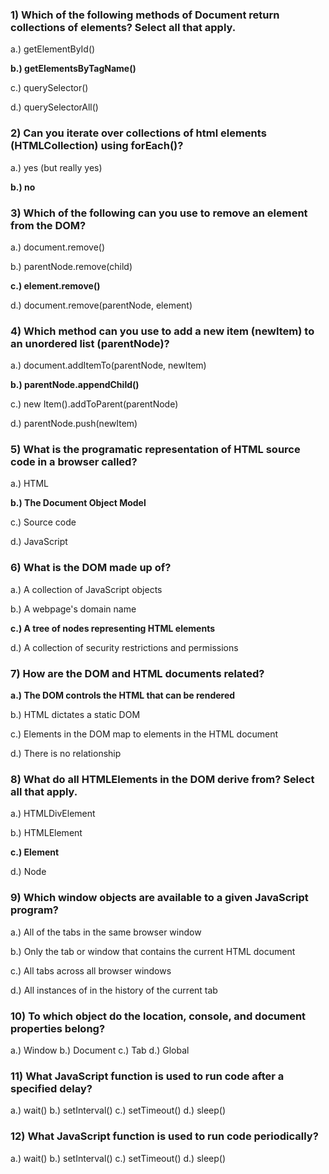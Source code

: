### 1) Which of the following methods of Document return collections of elements? Select all that apply.
a.) getElementById()

**b.) getElementsByTagName()**

c.) querySelector()

d.) querySelectorAll()

### 2) Can you iterate over collections of html elements (HTMLCollection) using forEach()?
a.) yes (but really yes)

**b.) no**
### 3) Which of the following can you use to remove an element from the DOM?
a.) document.remove()

b.) parentNode.remove(child)

**c.) element.remove()**

d.) document.remove(parentNode, element)
### 4) Which method can you use to add a new item (newItem) to an unordered list (parentNode)?
a.) document.addItemTo(parentNode, newItem)

**b.) parentNode.appendChild()**

c.) new Item().addToParent(parentNode)

d.) parentNode.push(newItem)
### 5) What is the programatic representation of HTML source code in a browser called?
a.) HTML

**b.) The Document Object Model**

c.) Source code

d.) JavaScript
### 6) What is the DOM made up of?
a.) A collection of JavaScript objects

b.) A webpage's domain name

**c.) A tree of nodes representing HTML elements**

d.) A collection of security restrictions and permissions
### 7) How are the DOM and HTML documents related?
**a.) The DOM controls the HTML that can be rendered**

b.) HTML dictates a static DOM

c.) Elements in the DOM map to elements in the HTML document

d.) There is no relationship
### 8) What do all HTMLElements in the DOM derive from? Select all that apply.
a.) HTMLDivElement

b.) HTMLElement

**c.) Element**

d.) Node
### 9) Which window objects are available to a given JavaScript program?
a.) All of the tabs in the same browser window

b.) Only the tab or window that contains the current HTML document

c.) All tabs across all browser windows

d.) All instances of in the history of the current tab
### 10) To which object do the location, console, and document properties belong?
a.) Window
b.) Document
c.) Tab
d.) Global
### 11) What JavaScript function is used to run code after a specified delay?
a.) wait()
b.) setInterval()
c.) setTimeout()
d.) sleep()
### 12) What JavaScript function is used to run code periodically?
a.) wait()
b.) setInterval()
c.) setTimeout()
d.) sleep()
